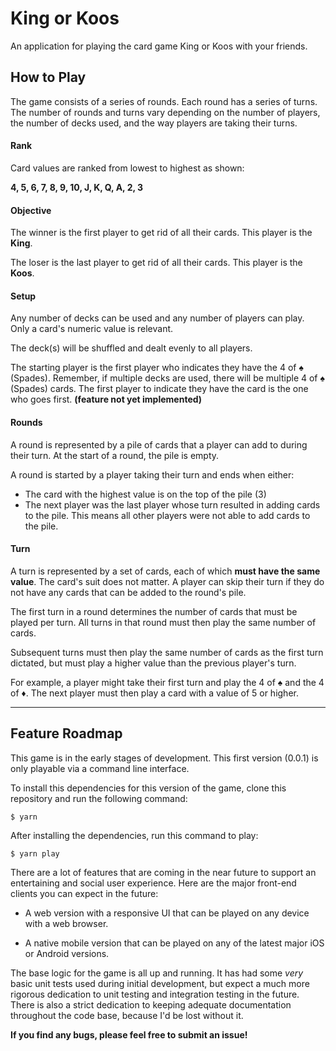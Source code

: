 # King or Koos

An application for playing the card game King or Koos with your friends.

## How to Play

The game consists of a series of rounds. Each round has a series of turns. The number of rounds and turns vary depending on the number of players, the number of decks used, and the way players are taking their turns.

#### Rank

Card values are ranked from lowest to highest as shown:

**4, 5, 6, 7, 8, 9, 10, J, K, Q, A, 2, 3**

#### Objective

The winner is the first player to get rid of all their cards. This player is the **King**.

The loser is the last player to get rid of all their cards. This player is the **Koos**.


#### Setup

Any number of decks can be used and any number of players can play. Only a card's numeric value is relevant.

The deck(s) will be shuffled and dealt evenly to all players.

The starting player is the first player who indicates they have the 4 of ♠️ (Spades). Remember, if multiple decks are used, there will be multiple 4 of ♠️ (Spades) cards. The first player to indicate they have the card is the one who goes first. **(feature not yet implemented)**


#### Rounds

A round is represented by a pile of cards that a player can add to during their turn. At the start of a round, the pile is empty.

A round is started by a player taking their turn and ends when either:

* The card with the highest value is on the top of the pile (3)
* The next player was the last player whose turn resulted in adding cards to the pile. This means all other players were not able to add cards to the pile.

#### Turn

A turn is represented by a set of cards, each of which **must have the same value**. The card's suit does not matter. A player can skip their turn if they do not have any cards that can be added to the round's pile. 

The first turn in a round determines the number of cards that must be played per turn. All turns in that round must then play the same number of cards.

Subsequent turns must then play the same number of cards as the first turn dictated, but must play a higher value than the previous player's turn.

For example, a player might take their first turn and play the 4 of ♠️ and the 4 of ♦️.
The next player must then play a card with a value of 5 or higher.

***

## Feature Roadmap

This game is in the early stages of development. This first version (0.0.1) is only playable via a command line interface. 

To install this dependencies for this version of the game, clone this repository and run the following command:

```
$ yarn
```

After installing the dependencies, run this command to play:

```
$ yarn play
```

There are a lot of features that are coming in the near future to support an entertaining and social user experience. Here are the major front-end clients you can expect in the future:

* A web version with a responsive UI that can be played on any device with a web browser.

* A native mobile version that can be played on any of the latest major iOS or Android versions.


The base logic for the game is all up and running. It has had some *very* basic unit tests used during initial development, but expect a much more rigorous dedication to unit testing and integration testing in the future. There is also a strict dedication to keeping adequate documentation throughout the code base, because I'd be lost without it.

**If you find any bugs, please feel free to submit an issue!**
